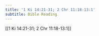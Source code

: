 ```yaml
---
title: '1 Ki 14:21-31; 2 Chr 11:18-13:1'
subtitle: Bible Reading
---
```


[[1 Ki 14:21-31; 2 Chr 11:18-13:1]]